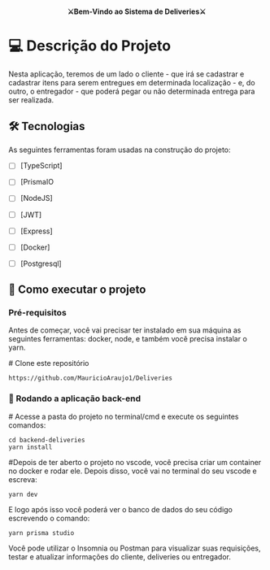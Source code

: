 <h4 align="center" dir="auto">⚔Bem-Vindo ao Sistema de Deliveries⚔</h4>

# 💻 Descrição do Projeto

Nesta aplicação, teremos de um lado o cliente - que irá se cadastrar e cadastrar itens para serem entregues em determinada localização - e, do outro, o entregador - que poderá pegar ou não determinada entrega para ser realizada. 

## 🛠 Tecnologias

As seguintes ferramentas foram usadas na construção do projeto:

- [ ] [TypeScript]
- [ ] [PrismaIO
- [ ] [NodeJS]
- [ ] [JWT]
- [ ] [Express]
- [ ] [Docker]
- [ ] [Postgresql]




## 🚀 Como executar o projeto

<h3>Pré-requisitos</h3>
Antes de começar, você vai precisar ter instalado em sua máquina as seguintes ferramentas: docker, node, e também você precisa instalar o yarn.


<span class="pl-c"><span class="pl-c">#</span> Clone este repositório</span>
```
https://github.com/MauricioAraujo1/Deliveries
```

<h3>🧭 Rodando a aplicação back-end</h3>

<span class="pl-c"><span class="pl-c">#</span> Acesse a pasta do projeto no terminal/cmd e execute os seguintes comandos:</span>

```
cd backend-deliveries
yarn install
```
<span class="pl-c"><span class="pl-c">#</span>Depois de ter aberto o projeto no vscode, você precisa criar um container no docker e rodar ele. Depois disso, você vai no terminal do seu vscode e escreva: 
```
yarn dev
```
  
  E logo após isso você poderá ver o banco de dados do seu código escrevendo o comando: 
```
yarn prisma studio
```
  
  Você pode utilizar o Insomnia ou Postman para visualizar suas requisições, testar e atualizar informações do cliente, deliveries ou entregador.
</span>
